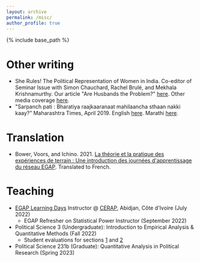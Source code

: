 ```yaml
---
layout: archive
permalink: /misc/
author_profile: true
---
```

{% include base_path %}

Other writing
======

* She Rules! The Political Representation of Women in India. Co-editor of Seminar Issue with Simon Chauchard, Rachel Brulé, and Mekhala Krishnamurthy. Our article "Are Husbands the Problem?" [here](https://www.india-seminar.com/2022/752/752-RACHEL_SIMON_ALYSSA.htm). Other media coverage [here](https://www.bu.edu/gdp/2022/05/08/institutional-practices-not-power-hungry-husbands-are-the-biggest-problem-facing-female-leaders-in-india/).
* "Sarpanch pati : Bharatiya raajkaaranaat mahilaancha sthaan nakki kaay?” Maharashtra Times, April 2019. English [here](https://docs.google.com/document/d/1qEn5LgUd1ZF1JpFPCbjrIq61TFOqbwbbc-s2eUKlu7M/edit?usp=sharing). Marathi [here](https://maharashtratimes.indiatimes.com/lifestyle-news/relationships/sarpanch-husband/articleshow/68952693.cms).

Translation 
======

* Bower, Voors, and Ichino. 2021. [La théorie et la pratique des expériences de terrain : Une introduction des journées d'apprentissage du réseau EGAP](https://egap.github.io/theory_and_practice_of_field_experiments_french/). Translated to French.

Teaching
======

* [EGAP Learning Days](https://egap.org/learning-days/) Instructor @ [CERAP](https://egap.org/project/west-africa-regional-hub-learning-days-workshop/), Abidjan, Côte d'Ivoire (July 2022)
    * EGAP Refresher on Statistical Power Instructor (September 2022)
* Political Science 3 (Undergraduate): Introduction to Empirical Analysis & Quantitative Methods (Fall 2022)
    * Student evaluations for sections [1](./../files/PS3-section1.pdf) and [2](../files/PS3-section2.pdf)
* Political Science 231b (Graduate): Quantitative Analysis in Political Research (Spring 2023)
